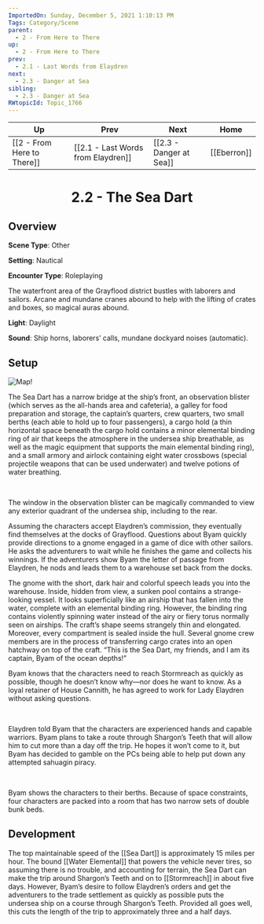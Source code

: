 ```yaml
---
ImportedOn: Sunday, December 5, 2021 1:10:13 PM
Tags: Category/Scene
parent:
  - 2 - From Here to There
up:
  - 2 - From Here to There
prev:
  - 2.1 - Last Words from Elaydren
next:
  - 2.3 - Danger at Sea
sibling:
  - 2.3 - Danger at Sea
RWtopicId: Topic_1766
---
```


| Up | Prev | Next | Home |
|----|------|------|------|
| [[2 - From Here to There]] | [[2.1 - Last Words from Elaydren]] | [[2.3 - Danger at Sea]] | [[Eberron]] |

# <center>2.2 - The Sea Dart</center>

## Overview

**Scene Type**: Other

**Setting**: Nautical

**Encounter Type**: Roleplaying

The waterfront area of the Grayflood district bustles with laborers and sailors. Arcane and mundane cranes abound to help with the lifting of crates and boxes, so magical auras abound.

**Light**: Daylight

**Sound**: Ship horns, laborers’ calls, mundane dockyard noises (automatic).

## Setup
![Map!](otxvg4rw.fd3.png)

The Sea Dart has a narrow bridge at the ship’s front, an observation blister (which serves as the all-hands area and cafeteria), a galley for food preparation and storage, the captain’s quarters, crew quarters, two small berths (each able to hold up to four passengers), a cargo hold (a thin horizontal space beneath the cargo hold contains a minor elemental binding ring of air that keeps the atmosphere in the undersea ship breathable, as well as the magic equipment that supports the main elemental binding ring), and a small armory and airlock containing eight water crossbows (special projectile weapons that can be used underwater) and twelve potions of water breathing. 

 

The window in the observation blister can be magically commanded to view any exterior quadrant of the undersea ship, including to the rear.

Assuming the characters accept Elaydren’s commission, they eventually find themselves at the docks of Grayflood. Questions about Byam quickly provide directions to a gnome engaged in a game of dice with other sailors. He asks the adventurers to wait while he finishes the game and collects his winnings. If the adventurers show Byam the letter of passage from Elaydren, he nods and leads them to a warehouse set back from the docks. 

The gnome with the short, dark hair and colorful speech leads you into the warehouse. Inside, hidden from view, a sunken pool contains a strange-looking vessel. It looks superficially like an airship that has fallen into the water, complete with an elemental binding ring. However, the binding ring contains violently spinning water instead of the airy or fiery torus normally seen on airships. The craft’s shape seems strangely thin and elongated. Moreover, every compartment is sealed inside the hull. Several gnome crew members are in the process of transferring cargo crates into an open hatchway on top of the craft. “This is the Sea Dart, my friends, and I am its captain, Byam of the ocean depths!”

Byam knows that the characters need to reach Stormreach as quickly as possible, though he doesn’t know why—nor does he want to know. As a loyal retainer of House Cannith, he has agreed to work for Lady Elaydren without asking questions. 

 

Elaydren told Byam that the characters are experienced hands and capable warriors. Byam plans to take a route through Shargon’s Teeth that will allow him to cut more than a day off the trip. He hopes it won’t come to it, but Byam has decided to gamble on the PCs being able to help put down any attempted sahuagin piracy. 

 

Byam shows the characters to their berths. Because of space constraints, four characters are packed into a room that has two narrow sets of double bunk beds.

## Development

​The top maintainable speed of the [[Sea Dart]] is approximately 15 miles per hour. The bound [[Water Elemental]] that powers the vehicle never tires, so assuming there is no trouble, and accounting for terrain, the Sea Dart can make the trip around Shargon’s Teeth and on to [[Stormreach]] in about five days. However, Byam’s desire to follow Elaydren’s orders and get the adventurers to the trade settlement as quickly as possible puts the undersea ship on a course through Shargon’s Teeth. Provided all goes well, this cuts the length of the trip to approximately three and a half days.​
